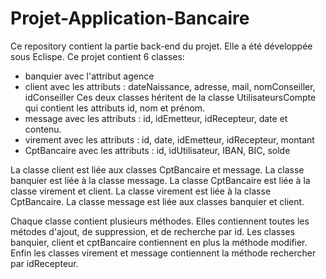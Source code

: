# Projet-Application-Bancaire

Ce repository contient la partie back-end du projet. Elle a été développée sous Eclispe.
Ce projet contient 6 classes:
- banquier avec l'attribut agence
- client avec les attributs : dateNaissance, adresse, mail, nomConseiller, idConseiller
Ces deux classes héritent de la classe UtilisateursCompte qui contient les attributs id, nom et prénom.
- message avec les attributs : id, idEmetteur, idRecepteur, date et contenu.
- virement avec les attributs : id, date, idEmetteur, idRecepteur, montant
- CptBancaire avec les attributs : id, idUtilisateur, IBAN, BIC, solde

La classe client est liée aux classes CptBancaire et message.
La classe banquier est liée à la classe message.
La classe CptBancaire est liée à la classe virement et client.
La classe virement est liée à la classe CptBancaire.
La classe message est liée aux classes banquier et client.

Chaque classe contient plusieurs méthodes. Elles contiennent toutes les métodes d'ajout, de suppression, et de recherche par id.
Les classes banquier, client et cptBancaire contiennent en plus la méthode modifier.
Enfin les classes virement et message contiennent la méthode rechercher par idRecepteur.
